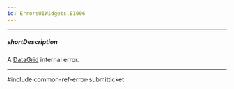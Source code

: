 ```yaml
---
id: ErrorsUIWidgets.E1006
---
```

---
##### shortDescription
A [DataGrid](/Documentation/ApiReference/UI_Widgets/dxDataGrid/) internal error.

---
#include common-ref-error-submitticket